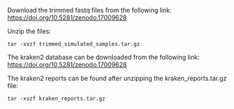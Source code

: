 Download the trimmed fastq files from the following link:
https://doi.org/10.5281/zenodo.17009628

Unzip the files:
```
tar -xvzf trimmed_simulated_samples.tar.gz
```
The kraken2 database can be downloaded from the following link:
https://doi.org/10.5281/zenodo.17009628

The kraken2 reports can be found after unzipping the kraken_reports.tar.gz file:
```
tar -xvzf kraken_reports.tar.gz
```
